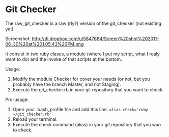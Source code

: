 
Git Checker
===========

The raw_git_checker is a raw (rly?) version of the git_checker (not existing yet).

Screenshot: http://dl.dropbox.com/u/5847684/Screen%20shot%202011-06-30%20at%201.05.43%20PM.png

It consist in two ruby clases, a module (where I put my script, what I realy want to do) and the invoke of that scripts at the bottom.

Usage:

1. Modify the module Checker for cover your needs (or not, but you probably have the branch Master, and not Staging).
2. Execute the git_checker.rb in your git repository that you want to check. 	 

Pro-usage:
1. Open your .bash_profile file and add this line.
`alias check='ruby ~/git_checker.rb'`
2. Reload your terminal.
3. Execute the check command (alias) in your git repository that you wan to check.
